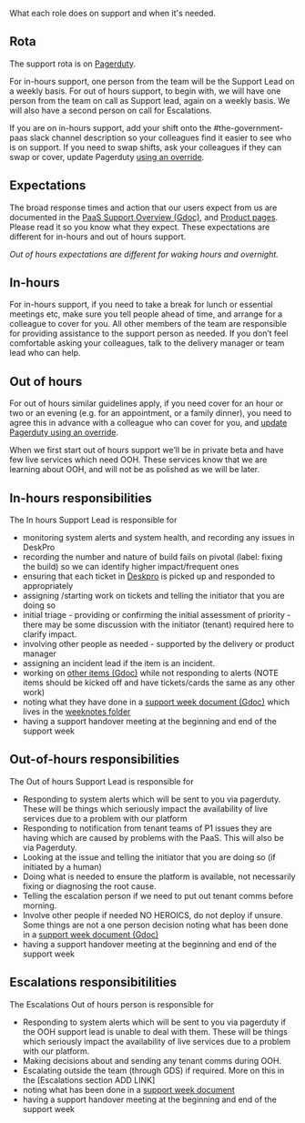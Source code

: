 What each role does on support and when it's needed.

## Rota
The support rota is on [Pagerduty](https://gds-paas.pagerduty.com/schedules).

For in-hours support, one person from the team will be the Support Lead on a weekly basis. For out of hours support, to begin with, we will have one person from the team on call as Support lead, again on a weekly basis. We will also have a second person on call for Escalations.

If you are on in-hours support, add your shift onto the #the-government-paas slack channel description so your colleagues find it easier to see who is on support. If you need to swap shifts, ask your colleagues if they can swap or cover, update Pagerduty [using an override](https://support.pagerduty.com/hc/en-us/articles/202830170-Creating-and-Deleting-Overrides).

## Expectations
The broad response times and action that our users expect from us are documented in the [PaaS Support Overview (Gdoc)](https://docs.google.com/a/digital.cabinet-office.gov.uk/document/d/1FLiKPmM61ikO1MJNo96YpxGaYPUMb8CdAcWPnzBBa0U/edit?usp=sharing), and [Product pages](https://www.cloud.service.gov.uk/support.html). Please read it so you know what they expect. These expectations are different for in-hours and out of hours support.

*Out of hours expectations are different for waking hours and overnight.*

## In-hours
For in-hours support, if you need to take a break for lunch or essential meetings etc, make sure you tell people ahead of time, and arrange for a colleague to cover for you. All other members of the team are responsible for providing assistance to the support person as needed. If you don’t feel comfortable asking your colleagues, talk to the delivery manager or team lead who can help.

## Out of hours
For out of hours similar guidelines apply, if you need cover for an hour or two or an evening (e.g. for an appointment, or a family dinner), you need to agree this in advance with a colleague who can cover for you, and [update Pagerduty using an override](https://support.pagerduty.com/hc/en-us/articles/202830170-Creating-and-Deleting-Overrides).

When we first start out of hours support we’ll be in private beta and have few live services which need OOH. These services know that we are learning about OOH, and will not be as polished as we will be later.  

## In-hours responsibilities
The In hours Support Lead is responsible for

* monitoring system alerts and system health, and recording any issues in DeskPro
* recording the number and nature of build fails on pivotal (label: fixing the build) so we can identify higher impact/frequent ones
* ensuring that each ticket in [Deskpro](https://gaap.deskpro.com/agent/login?o=1_) is picked up and responded to appropriately
* assigning /starting work on tickets and telling the initiator that you are doing so
* initial triage - providing or confirming the initial assessment of priority  - there may be some discussion with the initiator (tenant) required here to clarify impact.
* involving other people as needed - supported by the delivery or product manager
* assigning an incident lead if the item is an incident.
* working on [other items (Gdoc)](https://docs.google.com/a/digital.cabinet-office.gov.uk/document/d/167ymOJmv1zXCPK8UUoW4P_zUKvv9qr96oBioXXnNK5o/edit?usp=sharing) while not responding to alerts (NOTE items should be kicked off and have tickets/cards the same as any other work)
* noting what they have done in a [support week document (Gdoc)](https://docs.google.com/a/digital.cabinet-office.gov.uk/document/d/1tC5G48uHnlu-qK9oGGx85QrArZSJRuFNKV2kKtFsVck/edit?usp=sharing) which lives in the [weeknotes folder](https://drive.google.com/drive/folders/0B3dxtmub3df5WmMtWnZJSi1VcXc?usp=sharing_)
* having a support handover meeting at the beginning and end of the support week

## Out-of-hours responsibilities
The Out of hours Support Lead is responsible for

* Responding to system alerts which will be sent to you via pagerduty. These will be things which seriously impact the availability of live services due to a problem with our platform
* Responding to notification from tenant teams of P1 issues they are having which are caused by problems with the PaaS. This will also be via Pagerduty.
* Looking at the issue and telling the initiator that you are doing so (if initiated by a human)
* Doing what is needed to ensure the platform is available, not necessarily fixing or diagnosing the root cause.
* Telling the escalation person if we need to put out tenant comms before morning.
* Involve other people if needed NO HEROICS, do not deploy if unsure. Some things are not a one person decision
noting what has been done in a [support week document (Gdoc)](https://docs.google.com/a/digital.cabinet-office.gov.uk/document/d/1tC5G48uHnlu-qK9oGGx85QrArZSJRuFNKV2kKtFsVck/edit?usp=sharing)
* having a support handover meeting at the beginning and end of the support week

## Escalations responsibitilities
The Escalations Out of hours person is responsible for

* Responding to system alerts which will be sent to you via pagerduty if the OOH support lead is unable to deal with them. These will be things which seriously impact the availability of live services due to a problem with our platform.
* Making decisions about and sending any tenant comms during OOH.
* Escalating outside the team (through GDS) if required. More on this in the [Escalations section ADD LINK]
* noting what has been done in a [support week document](https://docs.google.com/a/digital.cabinet-office.gov.uk/document/d/1tC5G48uHnlu-qK9oGGx85QrArZSJRuFNKV2kKtFsVck/edit?usp=sharing_)
* having a support handover meeting at the beginning and end of the support week

